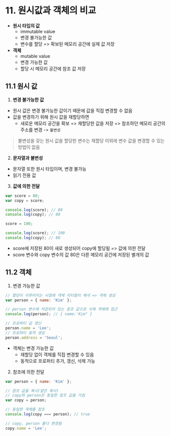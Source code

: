 # 11. 원시값과 객체의 비교

- **원시 타입의 값**
  - immutable value
  - 변경 불가능한 값
  - 변수를 할당 => 확보된 메모리 공간에 실제 값 저장
- **객체**
  - mutable value
  - 변경 가능한 값
  - 할당 시 메모리 공간에 참조 값 저장

## 11.1 원시 값

1. **변경 불가능한 값**

- 원시 값은 변경 불가능한 값이기 때문에 값을 직접 변경할 수 없음
- 값을 변경하기 위해 원시 값을 재할당하면
  - 새로운 메모리 공간을 확보 => 재할당한 값을 저장 => 참조하던 메모리 공간의 주소를 변경
    -> `불변성`

> 불변성을 갖는 원시 값을 할당한 변수는 재할당 이외에 변수 값을 변경할 수 있는 방법이 없음

2. **문자열과 불변성**

- 문자열 또한 원시 타입이며, 변경 불가능
- 읽기 전용 값

3. **값에 의한 전달**

```js
var score = 80;
var copy = score;

console.log(score); // 80
console.log(copy); // 80

score = 100;

console.log(score); // 100
console.log(copy); // 80
```

- score에 저장된 80이 새로 생성되어 copy에 할당됨 => 값에 의한 전달
- score 변수와 copy 변수의 값 80은 다른 메모리 공간에 저장된 별개의 값

## 11.2 객체

1. 변경 가능한 값

```js
// 할당이 이루어지는 시점에 객체 리터럴이 해석 => 객체 생성
var person = { name: 'Kim' };

// person 변수에 저장되어 있는 참조 값으로 식제 객체에 접근
console.log(person); // { name:'Kim" }

// 프로퍼티 값 갱신
person.name = 'Lee';
// 프로퍼티 동적 생성
person.address = 'Seoul';
```

- 객체는 변경 가능한 값
  - 재할당 없이 객체를 직접 변경할 수 있음
  - 동적으로 프로퍼티 추가, 갱신, 삭제 가능

2. 참조에 의한 전달

```js
var person = { name: 'Kim' };

// 참조 값을 복사(얕은 복사)
// copy와 person은 동일한 참조 값을 가짐
var copy = person;

// 동일한 객체를 참조
console.log(copy === person); // true

// copy, person 둘다 변경됨
copy.name = 'Lee';
```
